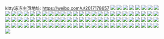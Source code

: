 kitty冻冻主页地址: https://weibo.com/u/2017178657 
![](https://wx4.sinaimg.cn/mw2000/783bb421gy1h8dbh549eqj20u0140n1z.jpg) 
![](https://wx4.sinaimg.cn/mw2000/783bb421gy1h8alqky5pzj20st12e7h8.jpg) 
![](https://wx4.sinaimg.cn/mw2000/783bb421gy1h87yvcueqkj20u014e7dr.jpg) 
![](https://wx4.sinaimg.cn/mw2000/783bb421gy1h87yvdojjnj20u0140ahf.jpg) 
![](https://wx4.sinaimg.cn/mw2000/783bb421gy1h87yvesujnj20u014046g.jpg) 
![](https://wx4.sinaimg.cn/mw2000/783bb421gy1h87yva3ynoj20u0140wky.jpg) 
![](https://wx4.sinaimg.cn/mw2000/783bb421gy1h87yvb0a5wj20u0140dt0.jpg) 
![](https://wx4.sinaimg.cn/mw2000/783bb421gy1h87yvbtwfnj20u0140nae.jpg) 
![](https://wx4.sinaimg.cn/mw2000/783bb421gy1h87yvgu0q6j20u0140dnv.jpg) 
![](https://wx4.sinaimg.cn/mw2000/783bb421gy1h87yvfxgppj20u01400wl.jpg) 
![](https://wx4.sinaimg.cn/mw2000/783bb421gy1h7t5bqy4eaj20u00u0q9t.jpg) 
![](https://wx4.sinaimg.cn/mw2000/783bb421gy1h7t5bsaozoj20u00u0wlg.jpg) 
![](https://wx4.sinaimg.cn/mw2000/783bb421gy1h7t5brmjw8j20u00u0dma.jpg) 
![](https://wx4.sinaimg.cn/mw2000/783bb421gy1h7l2mxfutnj20u0140q8b.jpg) 
![](https://wx4.sinaimg.cn/mw2000/783bb421gy1h7l2mv3pwdj20u0140447.jpg) 
![](https://wx4.sinaimg.cn/mw2000/783bb421gy1h7l2mzxhozj20u014043b.jpg) 
![](https://wx4.sinaimg.cn/mw2000/783bb421gy1h7l2mvyitmj20u0140jwf.jpg) 
![](https://wx4.sinaimg.cn/mw2000/783bb421gy1h7l2n0r7gej20u0140afy.jpg) 
![](https://wx4.sinaimg.cn/mw2000/783bb421gy1h7l2mzb9bjj20u014043r.jpg) 
![](https://wx4.sinaimg.cn/mw2000/783bb421gy1h7l2myhx6pj20u0140jzf.jpg) 
![](https://wx4.sinaimg.cn/mw2000/783bb421gy1h7gonya20yj20u010kqcd.jpg) 
![](https://wx4.sinaimg.cn/mw2000/783bb421gy1h7goojwa7bj20u01su41v.jpg) 
![](https://wx4.sinaimg.cn/mw2000/783bb421gy1h7goo0mfpwj20u0140ai5.jpg) 
![](https://wx4.sinaimg.cn/mw2000/783bb421gy1h7goohbbf8j20u0140n81.jpg) 
![](https://wx4.sinaimg.cn/mw2000/783bb421gy1h7gooe3gctj20u01bndle.jpg) 
![](https://wx4.sinaimg.cn/mw2000/783bb421gy1h7goo33r6oj20u013zajh.jpg) 
![](https://wx4.sinaimg.cn/mw2000/783bb421gy1h7goo7kjjlj20u014gait.jpg) 
![](https://wx4.sinaimg.cn/mw2000/783bb421gy1h7gooaftg6j20u014040g.jpg) 
![](https://wx4.sinaimg.cn/mw2000/783bb421gy1h7bpncq6spj21400u0n62.jpg) 
![](https://wx4.sinaimg.cn/mw2000/783bb421gy1h5jidl3n8nj20oc0wg4au.jpg) 
![](https://wx4.sinaimg.cn/mw2000/783bb421gy1h5jidnowjoj21o0280npd.jpg) 
![](https://wx4.sinaimg.cn/mw2000/783bb421gy1h5jif6vg8cj225p2vkx6q.jpg) 
![](https://wx4.sinaimg.cn/mw2000/783bb421gy1h5jih9f1e6j22b232pu11.jpg) 
![](https://wx4.sinaimg.cn/mw2000/783bb421gy1h5jiitkjk6j215o20wnpd.jpg) 
![](https://wx4.sinaimg.cn/mw2000/783bb421gy1h5jijpe4fkj21o0280b2b.jpg) 
![](https://wx4.sinaimg.cn/mw2000/783bb421gy1h5jik9ry60j21ma38f1kz.jpg) 
![](https://wx4.sinaimg.cn/mw2000/783bb421gy1h5jiajeocvj21ma38fnpe.jpg) 
![](https://wx4.sinaimg.cn/mw2000/783bb421gy1h5jia5rxesj22qc3n54qt.jpg) 
![](https://wx4.sinaimg.cn/mw2000/783bb421gy1h5jim8m6zrj22ff38fx6s.jpg) 
![](https://wx4.sinaimg.cn/mw2000/783bb421gy1h5jinkvjfjj21mc38knpf.jpg) 
![](https://wx4.sinaimg.cn/mw2000/783bb421gy1h5jiolv2h8j22ff38fqv7.jpg) 
![](https://wx4.sinaimg.cn/mw2000/783bb421gy1h5jipnhcmnj21mb38jnpe.jpg) 
![](https://wx4.sinaimg.cn/mw2000/783bb421gy1h4d28jit84j20u00u0n27.jpg) 
![](https://wx4.sinaimg.cn/mw2000/783bb421gy1h4d28liq0ej20u013zds5.jpg) 
![](https://wx4.sinaimg.cn/mw2000/783bb421gy1h4d28jz5bpj20u00u0wif.jpg) 
![](https://wx4.sinaimg.cn/mw2000/783bb421gy1h4d28nii8kj20u0141ahq.jpg) 
![](https://wx4.sinaimg.cn/mw2000/783bb421gy1h4d28lzt76j20u01907a4.jpg) 
![](https://wx4.sinaimg.cn/mw2000/783bb421gy1h4d28mk1ruj20u0281gxy.jpg) 
![](https://wx4.sinaimg.cn/mw2000/783bb421gy1h4d28ix8htj20u01gik1r.jpg) 
![](https://wx4.sinaimg.cn/mw2000/783bb421gy1h4d28ksdbzj20u013yn8h.jpg) 
![](https://wx4.sinaimg.cn/mw2000/783bb421gy1h4d28n17mxj20u013yjz4.jpg) 
![](https://wx4.sinaimg.cn/mw2000/783bb421gy1h415ga0e2kj20u019849o.jpg) 
![](https://wx4.sinaimg.cn/mw2000/783bb421gy1h415gb17jrj20u0190h0i.jpg) 
![](https://wx4.sinaimg.cn/mw2000/783bb421gy1h415gbwk7bj217u0u07h3.jpg) 
![](https://wx4.sinaimg.cn/mw2000/783bb421gy1h415gcrn27j20u0140q9k.jpg) 
![](https://wx4.sinaimg.cn/mw2000/783bb421gy1h415g8juzhj20u0141jyx.jpg) 
![](https://wx4.sinaimg.cn/mw2000/783bb421gy1h415gdc6dtj20u0140agj.jpg) 
![](https://wx4.sinaimg.cn/mw2000/783bb421gy1h20sqyipb0j20u0141n5k.jpg) 
![](https://wx4.sinaimg.cn/mw2000/783bb421gy1h20sqzdla5j20u0141akl.jpg) 
![](https://wx4.sinaimg.cn/mw2000/783bb421gy1h20sr0kaifj20u01vjnga.jpg) 
![](https://wx4.sinaimg.cn/mw2000/783bb421gy1h20sr18mhsj20u014048c.jpg) 
![](https://wx4.sinaimg.cn/mw2000/783bb421gy1h20sr1tydvj20u01suwqr.jpg) 
![](https://wx4.sinaimg.cn/mw2000/783bb421gy1h20sr2cg70j20u01407ff.jpg) 
![](https://wx4.sinaimg.cn/mw2000/783bb421gy1h20sr2wzxuj20u0140wro.jpg) 
![](https://wx4.sinaimg.cn/mw2000/783bb421gy1h20sr3gubsj20u0140k11.jpg) 
![](https://wx4.sinaimg.cn/mw2000/783bb421gy1h20sqxnjxmj20u0140wnh.jpg) 
![](https://wx4.sinaimg.cn/mw2000/783bb421gy1h20sr3zec9j20u0140tjr.jpg) 
![](https://wx4.sinaimg.cn/mw2000/783bb421gy1h1xbwzqhjnj20u01407d8.jpg) 
![](https://wx4.sinaimg.cn/mw2000/783bb421gy1fvyt5cta4gj22c02c0e83.jpg) 
![](https://wx4.sinaimg.cn/mw2000/783bb421gy1fvyt5g2hflj22c02c0qv7.jpg) 
![](https://wx4.sinaimg.cn/mw2000/783bb421gy1fvyt5a8ueqj221b21b1ky.jpg) 
![](https://wx4.sinaimg.cn/mw2000/783bb421gy1fvyt56cq15j22c02c0hdv.jpg) 
![](https://wx4.sinaimg.cn/mw2000/783bb421gy1fvyt5jigkzj22c02c0e83.jpg) 
![](https://wx4.sinaimg.cn/mw2000/783bb421gy1fvyt5nfbhkj22c03407wj.jpg) 
![](https://wx4.sinaimg.cn/mw2000/783bb421gy1fvyt6h0djoj22c0340u0z.jpg) 
![](https://wx4.sinaimg.cn/mw2000/783bb421gy1fvyt5qq4n8j22c03404qr.jpg) 
![](https://wx4.sinaimg.cn/mw2000/783bb421gy1fvyt6kaf4ej22372sab2b.jpg) 
![](https://wx4.sinaimg.cn/mw2000/783bb421gy1frz5633xccj20zn0qowmo.jpg) 
![](https://wx4.sinaimg.cn/mw2000/783bb421gy1frz55lmuizj20zk0qowjw.jpg) 
![](https://wx4.sinaimg.cn/mw2000/783bb421gy1frz562btesj20zk0qoqak.jpg) 
![](https://wx4.sinaimg.cn/mw2000/783bb421gy1frz55n4w1xj20qo0zk117.jpg) 
![](https://wx4.sinaimg.cn/mw2000/783bb421gy1frz55om3euj20ql1aitdj.jpg) 
![](https://wx4.sinaimg.cn/mw2000/783bb421gy1fpz3l8fu4lj20ku194dk3.jpg) 
![](https://wx4.sinaimg.cn/mw2000/783bb421gy1fpz3l6bohlj20e57psb29.jpg) 
